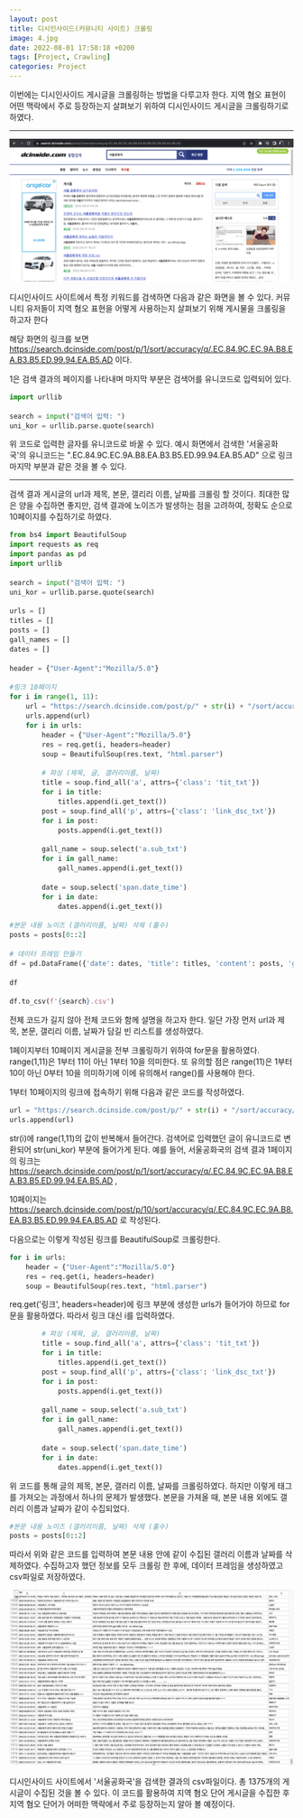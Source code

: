 ```yaml
---
layout: post
title: 디시인사이드(커뮤니티 사이트) 크롤링
image: 4.jpg
date: 2022-08-01 17:58:18 +0200
tags: [Project, Crawling]
categories: Project
---
```


이번에는 디시인사이드 게시글을 크롤링하는 방법을 다루고자 한다. 지역 혐오 표현이 어떤 맥락에서 주로 등장하는지 살펴보기 위하여 디시인사이드 게시글을 크롤링하기로 하였다.

---

![Alt text](/images/p4.jpg)

디시인사이드 사이트에서 특정 키워드를 검색하면 다음과 같은 화면을 볼 수 있다. 커뮤니티 유저들이 지역 혐오 표현을 어떻게 사용하는지 살펴보기 위해 게시물을 크롤링을 하고자 한다

해당 화면의 링크를 보면 https://search.dcinside.com/post/p/1/sort/accuracy/q/.EC.84.9C.EC.9A.B8.EA.B3.B5.ED.99.94.EA.B5.AD 이다.

1은 검색 결과의 페이지를 나타내며 마지막 부분은 검색어를 유니코드로 입력되어 있다.

```python
import urllib

search = input("검색어 입력: ")
uni_kor = urllib.parse.quote(search)
```

위 코드로 입력한 글자를 유니코드로 바꿀 수 있다. 예시 화면에서 검색한 '서울공화국'의 유니코드는 ".EC.84.9C.EC.9A.B8.EA.B3.B5.ED.99.94.EA.B5.AD" 으로 링크 마지막 부분과 같은 것을 볼 수 있다.

---

검색 결과 게시글의 url과 제목, 본문, 갤리리 이름, 날짜를 크롤링 할 것이다. 최대한 많은 양을 수집하면 좋지만, 검색 결과에 노이즈가 발생하는 점을 고려하여, 정확도 순으로 10페이지를 수집하기로 하였다.

```python
from bs4 import BeautifulSoup
import requests as req
import pandas as pd
import urllib

search = input("검색어 입력: ")
uni_kor = urllib.parse.quote(search)

urls = []
titles = []
posts = []
gall_names = []
dates = []

header = {"User-Agent":"Mozilla/5.0"}

#링크 10페이지
for i in range(1, 11):
    url = "https://search.dcinside.com/post/p/" + str(i) + "/sort/accuracy/q/" + str(uni_kor)
    urls.append(url)
    for i in urls:
        header = {"User-Agent":"Mozilla/5.0"}
        res = req.get(i, headers=header)
        soup = BeautifulSoup(res.text, "html.parser")

        # 파싱 (제목, 글, 갤러리이름, 날짜)
        title = soup.find_all('a', attrs={'class': 'tit_txt'})
        for i in title:
            titles.append(i.get_text())
        post = soup.find_all('p', attrs={'class': 'link_dsc_txt'})
        for i in post:
            posts.append(i.get_text())

        gall_name = soup.select('a.sub_txt')
        for i in gall_name:
            gall_names.append(i.get_text())

        date = soup.select('span.date_time')
        for i in date:
            dates.append(i.get_text())

#본문 내용 노이즈 (갤러리이름, 날짜) 삭제 (홀수)
posts = posts[0::2]

# 데이터 프레임 만들기
df = pd.DataFrame({'date': dates, 'title': titles, 'content': posts, 'gall_name': gall_names})

df

df.to_csv(f'{search}.csv')
```

전체 코드가 길지 않아 전체 코드와 함께 설명을 하고자 한다. 일단 가장 먼저 url과 제목, 본문, 갤리리 이름, 날짜가 담길 빈 리스트를 생성하였다.

1페이지부터 10페이지 게시글을 전부 크롤링하기 위하여 for문을 활용하였다. range(1,11)은 1부터 11이 아닌 1부터 10을 의미한다. 또 유의할 점은 range(11)은 1부터 10이 아닌 0부터 10을 의미하기에 이에 유의해서 range()를 사용해야 한다.

1부터 10페이지의 링크에 접속하기 위해 다음과 같은 코드를 작성하였다.

```python
url = "https://search.dcinside.com/post/p/" + str(i) + "/sort/accuracy/q/" + str(uni_kor)
urls.append(url)
```
str(i)에 range(1,11)의 값이 반복해서 들어간다. 검색어로 입력했던 글이 유니코드로 변환되어 str(uni_kor) 부분에 들어가게 된다.
예를 들어, 서울공화국의 검색 결과 1페이지의 링크는 https://search.dcinside.com/post/p/1/sort/accuracy/q/.EC.84.9C.EC.9A.B8.EA.B3.B5.ED.99.94.EA.B5.AD ,

10페이지는 https://search.dcinside.com/post/p/10/sort/accuracy/q/.EC.84.9C.EC.9A.B8.EA.B3.B5.ED.99.94.EA.B5.AD 로 작성된다.

다음으로는 이렇게 작성된 링크를 BeautifulSoup로 크롤링한다.

```python
for i in urls:
    header = {"User-Agent":"Mozilla/5.0"}
    res = req.get(i, headers=header)
    soup = BeautifulSoup(res.text, "html.parser")
```

req.get('링크', headers=header)에 링크 부분에 생성한 urls가 들어가야 하므로 for문을 활용하였다. 따라서 링크 대신 i를 입력하였다.

```python
        # 파싱 (제목, 글, 갤러리이름, 날짜)
        title = soup.find_all('a', attrs={'class': 'tit_txt'})
        for i in title:
            titles.append(i.get_text())
        post = soup.find_all('p', attrs={'class': 'link_dsc_txt'})
        for i in post:
            posts.append(i.get_text())

        gall_name = soup.select('a.sub_txt')
        for i in gall_name:
            gall_names.append(i.get_text())

        date = soup.select('span.date_time')
        for i in date:
            dates.append(i.get_text())
```

위 코드를 통해 글의 제목, 본문, 갤러리 이름, 날짜를 크롤링하였다. 하지만 이렇게 태그를 가져오는 과정에서 하나의 문제가 발생했다. 본문을 가져올 때, 본문 내용 외에도 갤러리 이름과 날짜가 같이 수집되었다.

```python
#본문 내용 노이즈 (갤러리이름, 날짜) 삭제 (홀수)
posts = posts[0::2]
```

따라서 위와 같은 코드를 입력하여 본문 내용 안에 같이 수집된 갤러리 이름과 날짜를 삭제하였다. 수집하고자 했던 정보를 모두 크롤링 한 후에, 데이터 프레임을 생성하였고 csv파일로 저장하였다.

![Alt text](/images/t12.jpg)

디시인사이드 사이트에서 '서울공화국'을 검색한 결과의 csv파일이다. 총 1375개의 게시글이 수집된 것을 볼 수 있다. 이 코드를 활용하여 지역 혐오 단어 게시글을 수집한 후 지역 혐오 단어가 어떠한 맥락에서 주로 등장하는지 알아 볼 예정이다.